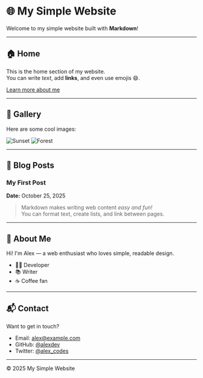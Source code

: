 # 🌐 My Simple Website

Welcome to my simple website built with **Markdown**!

---

## 🏠 Home

This is the home section of my website.  
You can write *text*, add **links**, and even use emojis 😄.

[Learn more about me](#about-me)

---

## 📸 Gallery

Here are some cool images:

![Sunset](https://images.unsplash.com/photo-1501973801540-537f08ccae7b?w=600)
![Forest](https://images.unsplash.com/photo-1501785888041-af3ef285b470?w=600)

---

## 💬 Blog Posts

### My First Post

**Date:** October 25, 2025

> Markdown makes writing web content *easy and fun!*  
> You can format text, create lists, and link between pages.

---

## 👤 About Me

Hi! I'm Alex — a web enthusiast who loves simple, readable design.

- 🧑‍💻 Developer
- 📚 Writer
- ☕ Coffee fan

---

## 📬 Contact

Want to get in touch?

- Email: [alex@example.com](mailto:alex@example.com)
- GitHub: [@alexdev](https://github.com/alexdev)
- Twitter: [@alex_codes](https://twitter.com/alex_codes)

---

© 2025 My Simple Website
